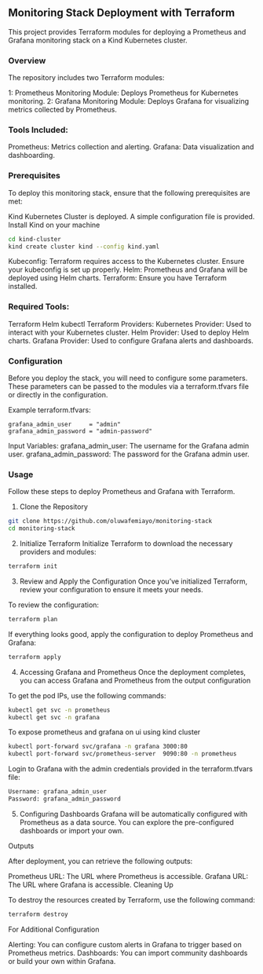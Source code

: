 ## Monitoring Stack Deployment with Terraform
This project provides Terraform modules for deploying a Prometheus and Grafana monitoring stack on a Kind Kubernetes cluster.

### Overview
The repository includes two Terraform modules:

1: Prometheus Monitoring Module: Deploys Prometheus for Kubernetes monitoring.
2: Grafana Monitoring Module: Deploys Grafana for visualizing metrics collected by Prometheus.

### Tools Included:
Prometheus: Metrics collection and alerting.
Grafana: Data visualization and dashboarding.

### Prerequisites
To deploy this monitoring stack, ensure that the following prerequisites are met:

Kind Kubernetes Cluster is deployed. A simple configuration file is provided. 
Install Kind on your machine
```bash
cd kind-cluster
kind create cluster kind --config kind.yaml
```
Kubeconfig: Terraform requires access to the Kubernetes cluster. Ensure your kubeconfig is set up properly.
Helm: Prometheus and Grafana will be deployed using Helm charts.
Terraform: Ensure you have Terraform installed.

### Required Tools:
Terraform
Helm
kubectl
Terraform Providers:
Kubernetes Provider: Used to interact with your Kubernetes cluster.
Helm Provider: Used to deploy Helm charts.
Grafana Provider: Used to configure Grafana alerts and dashboards.

### Configuration

Before you deploy the stack, you will need to configure some parameters. These parameters can be passed to the modules via a terraform.tfvars file or directly in the configuration.

Example terraform.tfvars:
```hcl
grafana_admin_user     = "admin"
grafana_admin_password = "admin-password"
```
Input Variables:
grafana_admin_user: The username for the Grafana admin user.
grafana_admin_password: The password for the Grafana admin user.

### Usage

Follow these steps to deploy Prometheus and Grafana with Terraform.

1. Clone the Repository
```bash
git clone https://github.com/oluwafemiayo/monitoring-stack
cd monitoring-stack
```

2. Initialize Terraform
Initialize Terraform to download the necessary providers and modules:

```sh
terraform init
```
3. Review and Apply the Configuration
Once you’ve initialized Terraform, review your configuration to ensure it meets your needs.

To review the configuration:

```sh
terraform plan
```
If everything looks good, apply the configuration to deploy Prometheus and Grafana:

```bash
terraform apply
```

4. Accessing Grafana and Prometheus
Once the deployment completes, you can access Grafana and Prometheus from the output configuration

To get the pod IPs, use the following commands:

```bash
kubectl get svc -n prometheus
kubectl get svc -n grafana
```
To expose prometheus and grafana on ui using kind cluster

```bash
kubectl port-forward svc/grafana -n grafana 3000:80
kubectl port-forward svc/prometheus-server  9090:80 -n prometheus
```
Login to Grafana with the admin credentials provided in the terraform.tfvars file:

```bash
Username: grafana_admin_user
Password: grafana_admin_password
```

5. Configuring Dashboards
Grafana will be automatically configured with Prometheus as a data source. You can explore the pre-configured dashboards or import your own.

Outputs

After deployment, you can retrieve the following outputs:

Prometheus URL: The URL where Prometheus is accessible.
Grafana URL: The URL where Grafana is accessible.
Cleaning Up

To destroy the resources created by Terraform, use the following command:

```bash
terraform destroy
```


For Additional Configuration

Alerting: You can configure custom alerts in Grafana to trigger based on Prometheus metrics.
Dashboards: You can import community dashboards or build your own within Grafana.
